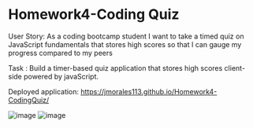 # Homework4-Coding Quiz

User Story: As a coding bootcamp student
I want to take a timed quiz on JavaScript fundamentals that stores high scores
so that I can gauge my progress compared to my peers


Task : Build a timer-based quiz application that stores high scores client-side powered by javaScript.

Deployed application: https://jmorales113.github.io/Homework4-CodingQuiz/

![image](https://user-images.githubusercontent.com/57970306/75296318-ae321f80-57e1-11ea-9685-d4ea5075cac0.png)
![image](https://user-images.githubusercontent.com/57970306/75296402-f2bdbb00-57e1-11ea-852b-c4235a0c7b13.png)


